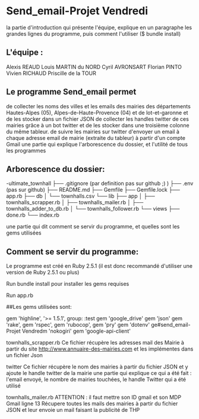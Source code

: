 # Send_email-Projet Vendredi                                              

la partie d'introduction qui présente l'équipe, explique en un paragraphe les grandes lignes du programme, puis comment l'utiliser ($ bundle install)


## L'équipe :

Alexis REAUD
Louis MARTIN du NORD
Cyril AVRONSART
Florian PINTO
Vivien RICHAUD
Priscille de la TOUR



## Le programme Send_email permet

de collecter les noms des villes et les emails des mairies des départements Hautes-Alpes (05), Alpes-de-Haute-Provence (04) et de lot-et-garonne et de les stocker dans un fichier JSON
de collecter les handles twitter de ces mairies grâce à un bot twitter et de les stocker dans une troisième colonne du même tableur.
de suivre les mairies sur twitter
d'envoyer un email à chaque adresse email de mairie (extraite du tableur) à partir d'un compte Gmail
une partie qui explique l'arborescence du dossier, et l'utilité de tous les programmes

## Arborescence du dossier:

-ultimate_townhall 
├── .gitignore (par definition pas sur github ;) ) 
├── .env (pas sur github) ├── README.md 
├── Gemfile ├── Gemfile.lock 
├── app.rb ├── db │ └── townhalls.csv 
                    └── lib 
           ├── app │ ├── townhalls_scrapper.rb │ 
                     ├── townhalls_mailer.rb │ 
                     ├── townhalls_adder_to_db.rb │ 
                     └── townhalls_follower.rb 
           └── views ├── done.rb 
                     └── index.rb

une partie qui dit comment se servir du programme, et quelles sont les gems utilisées

## Comment se servir du programme:

Le programme est créé en Ruby 2.5.1 (il est donc recommandé d'utiliser une version de Ruby 2.5.1 ou plus)

Run bundle install pour installer les gems requises

Run app.rb

##Les gems utilisées sont:

gem 'highline', '>= 1.5.1', group: :test
gem 'google_drive'
gem 'json'
gem 'rake', 
gem 'rspec', 
gem 'rubocop', 
gem 'pry'
gem 'dotenv'
ge#send_email-Projet Vendredm 'nokogiri'
gem 'google-api-client'

townhalls_scrapper.rb
Ce fichier récupère les adresses mail des Mairie à partir du site http://www.annuaire-des-mairies.com et les implémentes dans un fichier Json

twitter
Ce fichier récupère le nom des mairies à partir du fichier JSON et y ajoute le handle twitter de la mairie
une partie qui explique ce qui a été fait : l'email envoyé, le nombre de mairies touchées, le handle Twitter qui a été utilisé

townhalls_mailer.rb 
ATTENTION : il faut mettre son ID gmail et son MDP Gmail ligne 13
Récupere toutes les mails des mairies à partir du fichier JSON et leur envoie un mail faisant la publicité de THP



